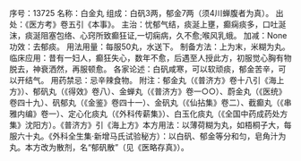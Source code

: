 序号：13725
名称：白金丸
组成：白矾3两，郁金7两（须4川蝉腹者为真）。
出处：《医方考》卷五引《本事》。
主治：忧郁气结，痰涎上壅，癫痫痰多，口吐涎沫，痰涎阻塞包络、心窍所致癫狂证,一切痫病，久不愈;喉风乳蛾。
加减：None
功效：去郁痰。
用法用量：每服50丸，水送下。
制备方法：上为末，米糊为丸。
临床应用：昔有一妇人，癫狂失心，数年不愈，后遇至人授此方，初服觉心胸有物脱去，神衰洒然，再服顿愈。
各家论述：白矾咸寒，可以软顽痰，郁金苦辛，可以开结气。
用药禁忌：忌辛辣食物。
附注：郁金丸（《普济方》卷十八引《海上方》）、郁矾丸（《得效》卷八）、金蝉丸（《普济方》卷一○○）、蔚金丸（《医统》卷四十九）、矾郁丸（《金鉴》卷四十一）、金矾丸（《仙拈集》卷二）、截癫丸（《串雅内编》卷一）、定心化痰丸（《外科传薪集》）、白玉化痰丸（《全国中药成药处方集》沈阳方）。《普济方》引《海上方》本方用法：以薄荷糊为丸，如梧桐子大，每服六十丸。《外科全生集·新增马氏试验秘方）：以白矾、郁金等分和匀，皂角汁为丸。本方改为散剂，名“郁矾散”（见《医略存真》）。

